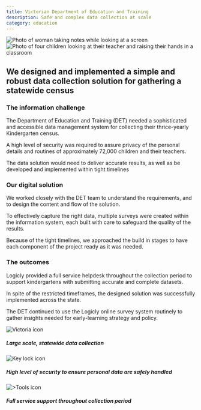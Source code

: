 ```yaml
---
title: Victorian Department of Education and Training
description: Safe and complex data collection at scale
category: education
---
```

<div class="grid grid-cols-12 gap-0 lg:gap-8">

<div class="col-span-12 project-images">
    <img src="/Projects/Images/11_Victorian_Department_of_Education_and_Training/Victorian-Department-of-Education-and-Training-teacher-working-on-computer.jpg" alt="Photo of woman taking notes while looking at a screen" />
    <img src="/Projects/Images/11_Victorian_Department_of_Education_and_Training/Victorian-Department-of-Education-and-Training-students-looking-up-to-teacher.jpg" alt="Photo of four children looking at their teacher and raising their hands in a classroom" />
</div>


<div class="col-span-12 lg:col-span-9 project-text lg:order-last">
<div>

## We designed and implemented a simple and robust data collection solution for gathering a statewide census

### The information challenge
The Department of Education and Training (DET) needed a sophisticated and accessible data management system for collecting their thrice-yearly Kindergarten census.

A high level of security was required to assure privacy of the personal details and routines of approximately 72,000 children and their teachers.

The data solution would need to deliver accurate results, as well as be developed and implemented within tight timelines

### Our digital solution
We worked closely with the DET team to understand the requirements, and to design the content and flow of the solution.

To effectively capture the right data, multiple surveys were created within the information system, each built with care to safeguard the quality of the results.
  
Because of the tight timelines, we approached the build in stages to have each component of the project ready as it was needed.

### The outcomes

Logicly provided a full service helpdesk throughout the collection period to support kindergartens with submitting accurate and complete datasets.

In spite of the restricted timeframes, the designed solution was successfully implemented across the state.

The DET continued to use the Logicly online survey system routinely to gather insights needed for early-learning strategy and policy.

</div>
</div>


<div class="col-span-12 lg:col-span-3 icons-sidebar">
<div>
<img src="/Projects/Icons/11_Victorian_Department_of_Education_and_Training/Large_scale_statewide_data_collection.svg" alt="Victoria icon" />

##### Large scale, statewide data collection
</div>

<div>
<img src="/Projects/Icons/11_Victorian_Department_of_Education_and_Training/High_level_of_security_to_ensure_personal_data.svg" alt="Key lock icon" />

##### High level of security to ensure personal data are safely handled
</div>

<div class="icons-sidebar-last">
<img src="/Projects/Icons/11_Victorian_Department_of_Education_and_Training/Full_service_support.svg" alt=">Tools icon" />

##### Full service support throughout collection period
</div>
</div>

</div>
